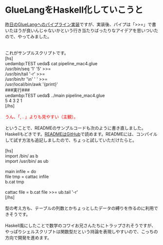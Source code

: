 # GlueLangをHaskell化していこうと
<a href="http://blog.ueda.asia/?p=4798" title="パイプラインを実装できた" target="_blank">昨日のGlueLangへのパイプライン実装</a>ですが、実装後、パイプは「>>=」で書いたほうが良いんじゃないかという行き当たりばったりなアイデアを思いついたので、やってみました。<br />
<br />
<br />
これがサンプルスクリプトです。<br />
[hs]<br />
uedambp:TEST ueda$ cat pipeline_mac4.glue <br />
/usr/bin/seq '1' '5' &gt;&gt;=<br />
/usr/bin/tail '-r' &gt;&gt;=<br />
/usr/bin/tr '\\n' ' ' &gt;&gt;=<br />
/usr/local/bin/awk '{print}'<br />
###実行###<br />
uedambp:TEST ueda$ ../main pipeline_mac4.glue <br />
5 4 3 2 1 <br />
[/hs]<br />
<br />
<span style="color:red">うん、「, . 」よりも見やすい（主観）。</span><br />
<br />
ということで、READMEのサンプルコードも次のように書き直しました。Haskellもどきです。<a href="https://github.com/ryuichiueda/GlueLang#gluelang" target="_blank">READMEはGitHub</a>で読めます。READMEには、コンパイルして試す方法も追記しましたので、ちょっと試していただけたらと。<br />
<br />
[hs]<br />
import /bin/ as b<br />
import /usr/bin/ as ub<br />
<br />
main infile = do<br />
 file tmp = cattac infile <br />
 b.cat tmp<br />
<br />
cattac file = b.cat file &gt;&gt;= ub.tail '-r'<br />
[/hs]<br />
<br />
型の考え方も、テーブルの列数とかちょっとしたデータの縛りを作るのに利用できそうです。<br />
<br />
Haskell風にしたことで数学のコワイお兄さんたちにトラップされそうですが、やっぱりシェルスクリプトは関数型だという持論を表現しやすいので、こっちの方向で開発を進めます。<br />


